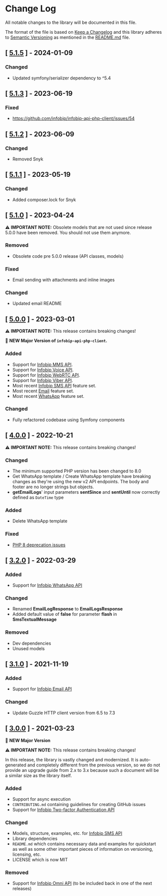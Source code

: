 # Change Log

All notable changes to the library will be documented in this file.

The format of the file is based on [Keep a Changelog](http://keepachangelog.com/) and this library adheres to [Semantic Versioning](http://semver.org/) as mentioned in the [README.md][readme] file.

## [ [5.1.5](https://github.com/infobip/infobip-api-php-client/releases/tag/5.1.3) ] - 2024-01-09

### Changed
- Updated symfony/serializer dependency to ^5.4

## [ [5.1.3](https://github.com/infobip/infobip-api-php-client/releases/tag/5.1.3) ] - 2023-06-19

### Fixed
- https://github.com/infobip/infobip-api-php-client/issues/54

## [ [5.1.2](https://github.com/infobip/infobip-api-php-client/releases/tag/5.1.2) ] - 2023-06-09

### Changed
- Removed Snyk

## [ [5.1.1](https://github.com/infobip/infobip-api-php-client/releases/tag/5.1.1) ] - 2023-05-19

### Changed
- Added composer.lock for Snyk

## [ [5.1.0](https://github.com/infobip/infobip-api-php-client/releases/tag/5.1.0) ] - 2023-04-24

⚠️ **IMPORTANT NOTE:** Obsolete models that are not used since release 5.0.0 have been removed. You should not use them anymore.

### Removed
- Obsolete code pre 5.0.0 release (API classes, models)

### Fixed
- Email sending with attachments and inline images

### Changed
- Updated email README

## [ [5.0.0](https://github.com/infobip/infobip-api-php-client/releases/tag/5.0.0) ] - 2023-03-01

⚠️ **IMPORTANT NOTE:** This release contains breaking changes!

🎉 **NEW Major Version of `infobip-api-php-client`.**

### Added
* Support for [Infobip MMS API](https://www.infobip.com/docs/api/channels/mms).
* Support for [Infobip Voice API](https://www.infobip.com/docs/api/channels/voice).
* Support for [Infobip WebRTC API](https://www.infobip.com/docs/api/channels/webrtc).
* Support for [Infobip Viber API](https://www.infobip.com/docs/api/channels/viber).
* Most recent [Infobip SMS API](https://www.infobip.com/docs/api/channels/sms) feature set.
* Most recent [Email](https://www.infobip.com/docs/api/channels/email) feature set.
* Most recent [WhatsApp](https://www.infobip.com/docs/api/channels/whatsapp) feature set.

### Changed
- Fully refactored codebase using Symfony components

## [ [4.0.0](https://github.com/infobip/infobip-api-php-client/releases/tag/4.0.0) ] - 2022-10-21

⚠️ **IMPORTANT NOTE:** This release contains breaking changes!

### Changed
- The minimum supported PHP version has been changed to 8.0
- Get WhatsApp template / Create WhatsApp template have breaking changes as they're using the new v2 API endpoints. The body and footer are no longer strings but objects.
- **getEmailLogs**' input parameters **sentSince** and **sentUntil** now correctly defined as `DateTime` type

### Added
- Delete WhatsApp template

### Fixed
- [PHP 8 deprecation issues](https://github.com/infobip/infobip-api-php-client/issues/47)

## [ [3.2.0](https://github.com/infobip/infobip-api-php-client/releases/tag/3.2.0) ] - 2022-03-29

### Added
- Support for [Infobip WhatsApp API](https://www.infobip.com/docs/api#channels/whatsapp)

### Changed
- Renamed **EmailLogResponse** to **EmailLogsResponse**
- Added default value of **false** for parameter **flash** in **SmsTextualMessage**

### Removed
- Dev dependencies
- Unused models

## [ [3.1.0](https://github.com/infobip/infobip-api-php-client/releases/tag/3.1.0) ] - 2021-11-19

### Added
- Support for [Infobip Email API](https://www.infobip.com/docs/api#channels/email)

### Changed
- Update Guzzle HTTP client version from 6.5 to 7.3

## [ [3.0.0](https://github.com/infobip/infobip-api-php-client/releases/tag/3.0.0) ] - 2021-03-23

🎉 **NEW Major Version**

⚠️ **IMPORTANT NOTE:** This release contains breaking changes!

In this release, the library is vastly changed and modernized. It is auto-generated and completely different from the previous version, so we do not provide an upgrade guide from 2.x to 3.x because such a document will be a similar size as the library itself.

### Added
- Support for async execution
- `CONTRIBUTING.md` containing guidelines for creating GitHub issues
- Support for [Infobip Two-factor Authentication API](https://www.infobip.com/docs/api#channels/sms/send-2fa-pin-code-over-sms)

### Changed
- Models, structure, examples, etc. for [Infobip SMS API](https://www.infobip.com/docs/api#channels/sms)
- Library dependencies
- `README.md` which contains necessary data and examples for quickstart as well as some other important pieces of information on versioning, licensing, etc.
- LICENSE which is now MIT

### Removed
- Support for [Infobip Omni API](https://www.infobip.com/docs/api#channels/omni-failover) (to be included back in one of the next releases)

[readme]: README.md

